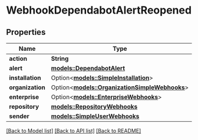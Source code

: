 # WebhookDependabotAlertReopened

## Properties

Name | Type | Description | Notes
------------ | ------------- | ------------- | -------------
**action** | **String** |  | 
**alert** | [**models::DependabotAlert**](dependabot-alert.md) |  | 
**installation** | Option<[**models::SimpleInstallation**](simple-installation.md)> |  | [optional]
**organization** | Option<[**models::OrganizationSimpleWebhooks**](organization-simple-webhooks.md)> |  | [optional]
**enterprise** | Option<[**models::EnterpriseWebhooks**](enterprise-webhooks.md)> |  | [optional]
**repository** | [**models::RepositoryWebhooks**](repository-webhooks.md) |  | 
**sender** | [**models::SimpleUserWebhooks**](simple-user-webhooks.md) |  | 

[[Back to Model list]](../README.md#documentation-for-models) [[Back to API list]](../README.md#documentation-for-api-endpoints) [[Back to README]](../README.md)


